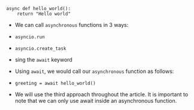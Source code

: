 ```
async def hello_world():
    return "Hello world"
```



- We can call `asynchronous` functions in 3 ways:

- `asyncio.run`

- `asyncio.create_task`

- sing the `await` keyword
- Using `await`, we would call our `asynchronous` function as follows:

- `greeting = await hello_world()` 
- We will use the third approach throughout the article. It is important to note that we can only use await inside an asynchronous function.


